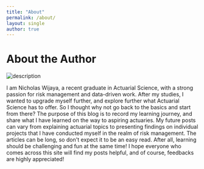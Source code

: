 ```yaml
---
title: "About"
permalink: /about/
layout: single
author: true
---
```

# About the Author

<img src="https://actuary492.github.io/assets/images/myself.jpg" alt="description">

I am Nicholas Wijaya, a recent graduate in Actuarial Science, with a strong passion for risk management and data-driven work. After my studies, I wanted to upgrade myself further, and explore further what Actuarial Science has to offer. So I thought why not go back to the basics and start from there? The purpose of this blog is to record my learning journey, and share what I have learned on the way to aspiring actuaries. My future posts can vary from explaining actuarial topics to presenting findings on individual projects that I have conducted myself in the realm of risk management. The articles can be long, so don't expect it to be an easy read. After all, learning should be challenging and fun at the same time! I hope everyone who comes across this site will find my posts helpful, and of course, feedbacks are highly appreciated!    


